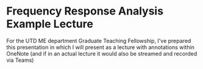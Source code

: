 # Frequency Response Analysis Example Lecture
For the UTD ME department Graduate Teaching Fellowship, I've prepared this presentation in which I will present as a lecture with annotations within OneNote (and if in an actual lecture it would also be streamed and recorded via Teams)
